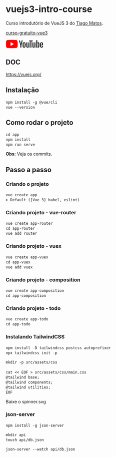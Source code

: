 # vuejs3-intro-course

Curso introdutório de VueJS 3 do [Tiago Matos](https://github.com/tiagomatosweb).

[curso-gratuito-vue3](https://github.com/tiagomatosweb/curso-gratuito-vue3)

<a href="https://www.youtube.com/watch?v=9DRY-aNPta0&list=PLcoYAcR89n-qTYqfWTGxXMnAvCqY3JF8w">
    <img src="./img/youtube.png">
</a>


## DOC

https://vuejs.org/


## Instalação

```
npm install -g @vue/cli
vue --version
```

## Como rodar o projeto

```
cd app
npm install
npm run serve
```

**Obs:** Veja os commits.

## Passo a passo

### Criando o projeto

```
vue create app
> Default ([Vue 3] babel, eslint)
```

### Criando projeto - vue-router

```
vue create app-router
cd app-router
vue add router
```

### Criando projeto - vuex

```
vue create app-vuex
cd app-vuex
vue add vuex
```

### Criando projeto - composition

```
vue create app-composition
cd app-composition
```

### Criando projeto - todo

```
vue create app-todo
cd app-todo
```

### Instalando TailwindCSS

```
npm install -D tailwindcss postcss autoprefixer
npx tailwindcss init -p
```

```
mkdir -p src/assets/css

cat << EOF > src/assets/css/main.css
@tailwind base;
@tailwind components;
@tailwind utilities;
EOF
```

Baixe o spinner.svg

### json-server

```
npm install -g json-server
```

```
mkdir api
touch api/db.json
```

```
json-server --watch api/db.json
```